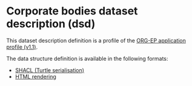 # Corporate bodies dataset description (dsd)

This dataset description definition is a profile of the [ORG-EP application profile (v1.1)](https://europarl.github.io/org-ep/1.1/).

The data structure definition is available in the following formats:
- [SHACL (Turtle serialisation)](org-ep_corporate-bodies.shacl.ttl)
- [HTML rendering](https://europarl.github.io/org-ep/dsd/corporate-bodies)
